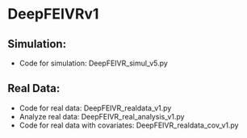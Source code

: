 # DeepFEIVRv1

## Simulation: 
- Code for simulation: DeepFEIVR_simul_v5.py

## Real Data:
- Code for real data: DeepFEIVR_realdata_v1.py
- Analyze real data: DeepFEIVR_real_analysis_v1.py
- Code for real data with covariates: DeepFEIVR_realdata_cov_v1.py
